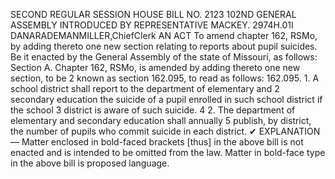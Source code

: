SECOND REGULAR SESSION
HOUSE BILL NO. 2123
102ND GENERAL ASSEMBLY
INTRODUCED BY REPRESENTATIVE MACKEY.
2974H.01I DANARADEMANMILLER,ChiefClerk
AN ACT
To amend chapter 162, RSMo, by adding thereto one new section relating to reports about
pupil suicides.
Be it enacted by the General Assembly of the state of Missouri, as follows:
Section A. Chapter 162, RSMo, is amended by adding thereto one new section, to be
2 known as section 162.095, to read as follows:
162.095. 1. A school district shall report to the department of elementary and
2 secondary education the suicide of a pupil enrolled in such school district if the school
3 district is aware of such suicide.
4 2. The department of elementary and secondary education shall annually
5 publish, by district, the number of pupils who commit suicide in each district.
✔
EXPLANATION — Matter enclosed in bold-faced brackets [thus] in the above bill is not enacted and is
intended to be omitted from the law. Matter in bold-face type in the above bill is proposed language.